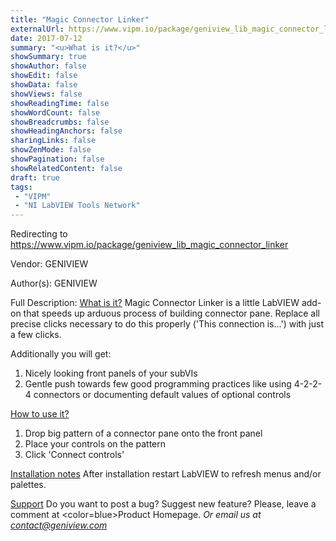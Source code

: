```yaml
---
title: "Magic Connector Linker"
externalUrl: https://www.vipm.io/package/geniview_lib_magic_connector_linker
date: 2017-07-12
summary: "<u>What is it?</u>"
showSummary: true
showAuthor: false
showEdit: false
showData: false
showViews: false
showReadingTime: false
showWordCount: false
showBreadcrumbs: false
showHeadingAnchors: false
sharingLinks: false
showZenMode: false
showPagination: false
showRelatedContent: false
draft: true
tags:
 - "VIPM"
 - "NI LabVIEW Tools Network"
---
```


Redirecting to https://www.vipm.io/package/geniview_lib_magic_connector_linker

Vendor: GENIVIEW

Author(s): GENIVIEW
 
Full Description:
<u>What is it?</u>
Magic Connector Linker is a little LabVIEW add-on that speeds up arduous process of building connector pane.
Replace all precise clicks necessary to do this properly ('This connection is...') with just a few clicks.

Additionally you will get:
1. Nicely looking front panels of your subVIs
2. Gentle push towards few good programming practices like using 4-2-2-4 connectors or documenting default values of optional controls

<u>How to use it?</u>
1. Drop big pattern of a connector pane onto the front panel
2. Place your controls on the pattern
3. Click 'Connect controls'

<u>Installation notes</u>
After installation restart LabVIEW to refresh menus and/or palettes.

<u>Support</u>
Do you want to post a bug? Suggest new feature? Please, leave a comment at <color=blue>Product Homepage</color>.
*Or email us at contact@geniview.com*